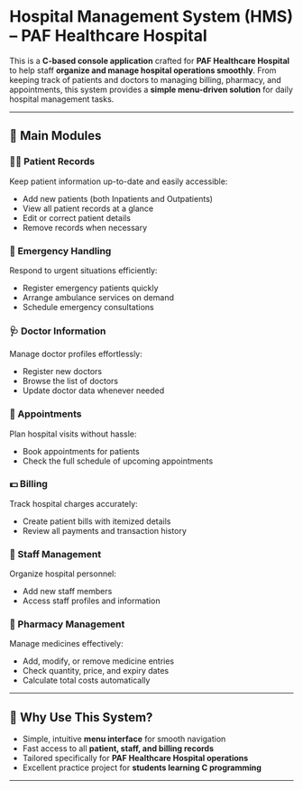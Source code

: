 # Hospital Management System (HMS) – PAF Healthcare Hospital

This is a **C-based console application** crafted for **PAF Healthcare Hospital** to help staff **organize and manage hospital operations smoothly**. From keeping track of patients and doctors to managing billing, pharmacy, and appointments, this system provides a **simple menu-driven solution** for daily hospital management tasks.  

---

## 🌟 Main Modules

### 👨‍⚕️ Patient Records
Keep patient information up-to-date and easily accessible:  
- Add new patients (both Inpatients and Outpatients)  
- View all patient records at a glance  
- Edit or correct patient details  
- Remove records when necessary  

### 🚨 Emergency Handling
Respond to urgent situations efficiently:  
- Register emergency patients quickly  
- Arrange ambulance services on demand  
- Schedule emergency consultations  

### 🩺 Doctor Information
Manage doctor profiles effortlessly:  
- Register new doctors  
- Browse the list of doctors  
- Update doctor data whenever needed  

### 📅 Appointments
Plan hospital visits without hassle:  
- Book appointments for patients  
- Check the full schedule of upcoming appointments  

### 💵 Billing
Track hospital charges accurately:  
- Create patient bills with itemized details  
- Review all payments and transaction history  

### 👥 Staff Management
Organize hospital personnel:  
- Add new staff members  
- Access staff profiles and information  

### 💊 Pharmacy Management
Manage medicines effectively:  
- Add, modify, or remove medicine entries  
- Check quantity, price, and expiry dates  
- Calculate total costs automatically  

---

## 🚀 Why Use This System?
- Simple, intuitive **menu interface** for smooth navigation  
- Fast access to all **patient, staff, and billing records**  
- Tailored specifically for **PAF Healthcare Hospital operations**  
- Excellent practice project for **students learning C programming**  

---




